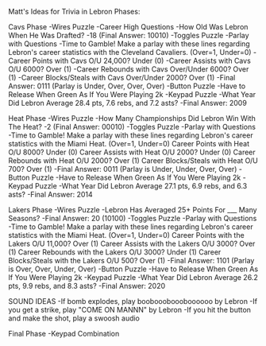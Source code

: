 Matt's Ideas for Trivia in Lebron Phases:

Cavs Phase
-Wires Puzzle
    -Career High Questions
        -How Old Was Lebron When He Was Drafted?
            -18 (Final Answer: 10010)
-Toggles Puzzle
    -Parlay with Questions
        -Time to Gamble! Make a parlay with these lines regarding Lebron's career
         statistics with the Cleveland Cavaliers. (Over=1, Under=0)
            -Career Points with Cavs O/U 24,000? Under (0)
            -Career Assists with Cavs O/U 6000? Over (1)
            -Career Rebounds with Cavs Over/Under 6000? Over (1)
            -Career Blocks/Steals with Cavs Over/Under 2000? Over (1)
        -Final Answer: 0111 (Parlay is Under, Over, Over, Over)
-Button Puzzle
    -Have to Release When Green As If You Were Playing 2k
-Keypad Puzzle
    -What Year Did Lebron Average 28.4 pts, 7.6 rebs, and 7.2 asts?
        -Final Answer: 2009

Heat Phase
-Wires Puzzle
    -How Many Championships Did Lebron Win With The Heat?
        -2 (Final Answer: 00010)
-Toggles Puzzle
    -Parlay with Questions
        -Time to Gamble! Make a parlay with these lines regarding Lebron's career
         statistics with the Miami Heat. (Over=1, Under=0)
            Career Points with Heat O/U 8000? Under (0)
            Career Assists with Heat O/U 2000? Under (0)
            Career Rebounds with Heat O/U 2000? Over (1)
            Career Blocks/Steals with Heat O/U 700? Over (1)
        -Final Answer: 0011 (Parlay is Under, Under, Over, Over)
-Button Puzzle
    -Have to Release When Green As If You Were Playing 2k
-Keypad Puzzle
    -What Year Did Lebron Average 27.1 pts, 6.9 rebs, and 6.3 asts?
        -Final Answer: 2014

Lakers Phase
-Wires Puzzle
    -Lebron Has Averaged 25+ Points For ___ Many Seasons?
        -Final Answer: 20 (10100)
-Toggles Puzzle
    -Parlay with Questions
        -Time to Gamble! Make a parlay with these lines regarding Lebron's career
         statistics with the Miami Heat. (Over=1, Under=0)
            Career Points with the Lakers O/U 11,000? Over (1)
            Career Assists with the Lakers O/U 3000? Over (1)
            Career Rebounds with the Lakers O/U 3000? Under (1)
            Career Blocks/Steals with the Lakers O/U 500? Over (1)
        -Final Answer: 1101 (Parlay is Over, Over, Under, Over)
-Button Puzzle
    -Have to Release When Green As If You Were Playing 2k
-Keypad Puzzle
    -What Year Did Lebron Average 26.2 pts, 9.9 rebs, and 8.3 asts?
        -Final Answer: 2020



SOUND IDEAS
-If bomb explodes, play booboooboooboooooo by Lebron
-If you get a strike, play "COME ON MANNN" by Lebron
-If you hit the button and make the shot, play a swoosh audio


Final Phase
-Keypad Combination

